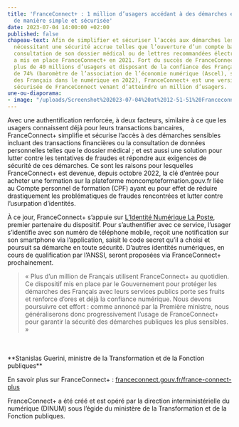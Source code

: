 ```yaml
---
title: 'FranceConnect+ : 1 million d’usagers accédant à des démarches en ligne sensibles
  de manière simple et sécurisée'
date: 2023-07-04 14:00:00 +02:00
published: false
chapeau-text: Afin de simplifier et sécuriser l’accès aux démarches les plus sensibles
  nécessitant une sécurité accrue telles que l’ouverture d’un compte bancaire, la
  consultation de son dossier médical ou de lettres recommandées électroniques, l’État
  a mis en place FranceConnect+ en 2021. Fort du succès de FranceConnect utilisé par
  plus de 40 millions d’usagers et disposant de la confiance des Français à hauteur
  de 74% (baromètre de l’association de l’économie numérique (Ascel), sur la confiance
  des Français dans le numérique en 2022), FranceConnect+ est une version encore plus
  sécurisée de FranceConnect venant d’atteindre un million d’usagers.
une-ou-diaporama:
- image: "/uploads/Screenshot%202023-07-04%20at%2012-51-51%20Franceconnect%20-%20Acc%C3%A9dez%20simplement%20aux%20services%20publics.png"
---
```


Avec une authentification renforcée, à deux facteurs, similaire à ce que les usagers connaissent déjà pour leurs transactions bancaires, FranceConnect+ simplifie et sécurise l’accès à des démarches sensibles incluant des transactions financières ou la consultation de données personnelles telles que le dossier médical ; et est aussi une solution pour lutter contre les tentatives de fraudes et répondre aux exigences de sécurité de ces démarches. Ce sont les raisons pour lesquelles FranceConnect+ est devenue, depuis octobre 2022, la clé d’entrée pour acheter une formation sur la plateforme moncompteformation.gouv.fr liée au Compte personnel de formation (CPF) ayant eu pour effet de réduire drastiquement les problématiques de fraudes rencontrées et lutter contre l’usurpation d’identités. 

À ce jour, FranceConnect+ s’appuie sur [L’Identité Numérique La Poste](https://lidentitenumerique.laposte.fr/), premier partenaire du dispositif. Pour s’authentifier avec ce service, l’usager s’identifie avec son numéro de téléphone mobile, reçoit une notification sur son smartphone via l’application, saisit le code secret qu’il a choisi et poursuit sa démarche en toute sécurité. D’autres identités numériques, en cours de qualification par l’ANSSI, seront proposées via FranceConnect+ prochainement.

> « Plus d’un million de Français utilisent FranceConnect+ au quotidien. Ce dispositif mis en place par le Gouvernement pour protéger les démarches des Français avec leurs services publics porte ses fruits et renforce d’ores et déjà la confiance numérique. Nous devons poursuivre cet effort : comme annoncé par la Première ministre, nous généraliserons donc progressivement l’usage de FranceConnect+ pour garantir la sécurité des démarches publiques les plus sensibles. »
<br>
<br>**Stanislas Guerini, ministre de la Transformation et de la Fonction publiques**

En savoir plus sur FranceConnect+ : [franceconnect.gouv.fr/france-connect-plus ](https://franceconnect.gouv.fr/france-connect-plus) 

FranceConnect+ a été créé et est opéré par la direction interministérielle du numérique (DINUM) sous l’égide du ministère de la Transformation et de la Fonction publiques. 
